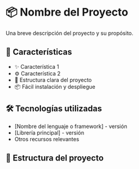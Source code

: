 # 📦 Nombre del Proyecto

Una breve descripción del proyecto y su propósito.

## 🚀 Características

- ✨ Característica 1
- ⚙️ Característica 2
- 📁 Estructura clara del proyecto
- 📦 Fácil instalación y despliegue

## 🛠️ Tecnologías utilizadas

- [Nombre del lenguaje o framework] - versión
- [Librería principal] - versión
- Otros recursos relevantes

## 📁 Estructura del proyecto


